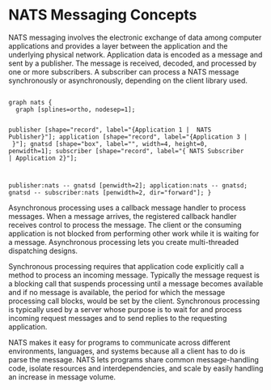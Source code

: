 # NATS Messaging Concepts

NATS messaging involves the electronic exchange of data among computer applications and provides a layer between the application and the underlying physical network. Application data is encoded as a message and sent by a publisher. The message is received, decoded, and processed by one or more subscribers. A subscriber can process a NATS message synchronously or asynchronously, depending on the client library used.

<div class="graphviz"><code data-viz="dot">
graph nats {
  graph [splines=ortho, nodesep=1];

  publisher [shape="record", label="{Application 1 | <nats> NATS Publisher}"];
  application [shape="record", label="{Application 3 | <nats>  }"];
  gnatsd [shape="box", label="", width=4, height=0, penwidth=1];
  subscriber [shape="record", label="{<nats> NATS Subscriber | Application 2}"];

  publisher:nats -- gnatsd [penwidth=2];
  application:nats -- gnatsd;
  gnatsd -- subscriber:nats [penwidth=2, dir="forward"];
}
</code></div>

Asynchronous processing uses a callback message handler to process messages. When a message arrives, the registered callback handler receives control to process the message. The client or the consuming application is not blocked from performing other work while it is waiting for a message. Asynchronous processing lets you create multi-threaded dispatching designs.

Synchronous processing requires that application code explicitly call a method to process an incoming message. Typically the message request is a blocking call that suspends processing until a message becomes available and if no message is available, the period for which the message processing call blocks, would be set by the client. Synchronous processing is typically used by a server whose purpose is to wait for and process incoming request messages and to send replies to the requesting application.

NATS makes it easy for programs to communicate across different environments, languages, and systems because all a client has to do is parse the message. NATS lets programs share common message-handling code, isolate resources and interdependencies, and scale by easily handling an increase in message volume.